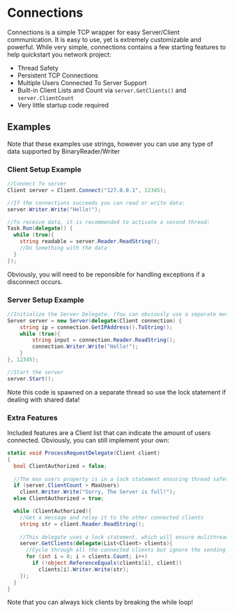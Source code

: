 # Connections
Connections is a simple TCP wrapper for easy Server/Client communication. It is easy to use, yet is extremely customizable and powerful. While very simple,
connections contains a few starting features to help quickstart you network project:

- Thread Safety
- Persistent TCP Connections
- Multiple Users Connected To Server Support
- Built-in Client Lists and Count via `server.GetClients()` and `server.ClientCount`
- Very little startup code required

## Examples
Note that these examples use strings, however you can use any type of data supported by BinaryReader/Writer

### Client Setup Example
```c#
//Connect To server
Client server = Client.Connect("127.0.0.1", 12345); 

//If the connections succeeds you can read or write data:
server.Writer.Write("Hello!");

//To receive data, it is recommended to activate a second thread:
Task.Run(delegate() {
  while (true){
    string readable = server.Reader.ReadString();
    //Do Something with the data  
  }
});
```
Obviously, you will need to be reponsible for handling exceptions if a disconnect occurs.

### Server Setup Example
```c#
//Initialize the Server Delegate. (You can obviously use a separate method)
Server server = new Server(delegate(Client connection) {
    string ip = connection.GetIPAddress().ToString();
    while (true){
        string input = connection.Reader.ReadString();
        connection.Writer.Write("Hello!");
    }
}, 12345);

//Start the server
server.Start();
```
Note this code is spawned on a separate thread so use the lock statement if dealing with shared data!
### Extra Features
Included features are a Client list that can indicate the amount of users connected. Obviously, you can still implement your own:
```c#
static void ProcessRequestDelegate(Client client)
{
  bool ClientAuthorized = false;
  
  //The max users property is in a lock statement ensuring thread safety
  if (server.ClientCount > MaxUsers)
    client.Writer.Write("Sorry, The Server is full!");
  else ClientAuthorized = true;

  while (ClientAuthorized){
    //Get a message and relay it to the other connected clients
    string str = client.Reader.ReadString();
    
    //This delegate uses a lock statement, which will ensure mulithreading safety
    server.GetClients(delegate(List<Client> clients){
      //Cycle through all the connected clients but ignore the sending client.
      for (int i = 0; i < clients.Count; i++)
        if (!object.ReferenceEquals(clients[i], client))
          clients[i].Writer.Write(str);
    });
  }
}
```
Note that you can always kick clients by breaking the while loop!
